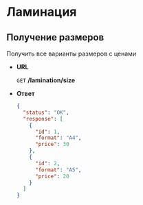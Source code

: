 # Ламинация

## Получение размеров

Получить все варианты размеров с ценами

* **URL**

    `GET`  **/lamination/size**

* **Ответ**

    ```json
    {
      "status": "OK",
      "response": [
        {
          "id": 1,
          "format": "A4",
          "price": 30
        },
        {
          "id": 2,
          "format": "A5",
          "price": 20
        }
      ]
    }
    ```